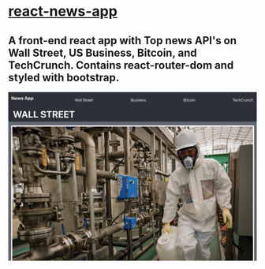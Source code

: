 # [react-news-app](http://news-app-ms.surge.sh/)

## A front-end react app with Top news API's on Wall Street, US Business, Bitcoin, and TechCrunch. Contains react-router-dom and styled with bootstrap.

![](newsapp.gif)